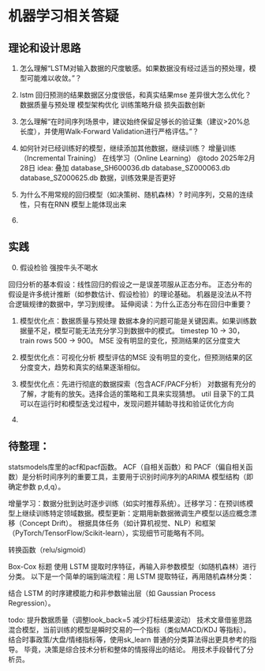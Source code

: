 
# 机器学习相关答疑

## 理论和设计思路

1. 怎么理解“LSTM对输入数据的尺度敏感。如果数据没有经过适当的预处理，模型可能难以收敛。”？

2. lstm 回归预测的结果数据区分度很低，和真实结果mse 差异很大怎么优化？
数据质量与预处理
模型架构优化
训练策略升级
损失函数创新

3. 怎么理解“在时间序列场景中，建议始终保留足够长的验证集（建议>20%总长度），并使用Walk-Forward Validation进行严格评估。”？

4. 如何针对已经训练好的模型，继续添加其他数据，继续训练？
增量训练（Incremental Training）
在线学习（Online Learning）
@todo 2025年2月28日
idea: 叠加 database_SH600036.db database_SZ000063.db database_SZ000625.db 数据，训练效果是否更好

5. 为什么不用常规的回归模型（如决策树、随机森林）?
时间序列，交易的连续性，只有在RNN 模型上能体现出来


6. 

## 实践

0. 假设检验
强按牛头不喝水

回归分析的基本假设：线性回归的假设之一是误差项服从正态分布。
正态分布的假设是许多统计推断（如参数估计、假设检验）的理论基础。
机器是没法从不符合逻辑规律的数据中，学习到规律。
延伸阅读：为什么正态分布在回归中重要？

1. 模型优化点：数据质量与预处理
数据本身的问题可能是关键因素。如果训练数据量不足，模型可能无法充分学习到数据中的模式。
timestep 10 -> 30， train rows 500 -> 900。 
MSE 没有明显的变化，预测结果的区分度变大

2. 模型优化点：可视化分析
模型评估的MSE 没有明显的变化，但预测结果的区分度变大，趋势和真实的结果逐渐相似。

3. 模型优化点：先进行彻底的数据探索（包含ACF/PACF分析）
对数据有充分的了解，才能有的放矢。选择合适的策略和工具来实现猜想。
util 目录下的工具可以在运行时和模型迭戈过程中，发现问题并辅助寻找和验证优化方向

4. 



## 待整理：


statsmodels库里的acf和pacf函数。
ACF（自相关函数）和 PACF（偏自相关函数）是分析时间序列的重要工具，主要用于识别时间序列的 ​ARIMA 模型结构​（即确定参数 p,d,q）。


​增量学习：数据分批到达时逐步训练（如实时推荐系统）。
​迁移学习：在预训练模型上继续训练特定领域数据。
​模型更新：定期用新数据微调生产模型以适应概念漂移（Concept Drift）。
根据具体任务（如计算机视觉、NLP）和框架（PyTorch/TensorFlow/Scikit-learn），实现细节可能略有不同。


转换函数（relu/sigmoid）


Box-Cox 标题
使用 LSTM 提取时序特征，再输入非参数模型（如随机森林）进行分类。
以下是一个简单的端到端流程：用 LSTM 提取特征，再用随机森林分类：

结合 LSTM 的时序建模能力和非参数输出层（如 Gaussian Process Regression）。



todo:
提升数据质量（调整look_back=5 减少打标结果波动）
技术文章借鉴思路
混合模型，当前训练的模型是瞬时交易的一个指标（类似MACD/KDJ 等指标）。结合时事政策/大盘/情绪指标等，使用sk_learn 普通的分类算法得出更具参考的指导。
毕竟，决策是综合技术分析和整体的情报得出的结论。 用技术手段替代了分析员。


